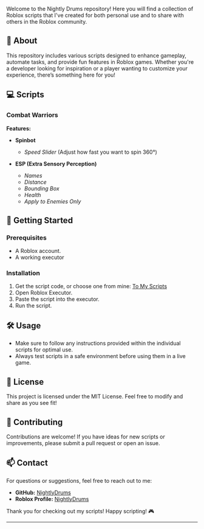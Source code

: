 Welcome to the Nightly Drums repository! Here you will find a collection of Roblox scripts that I've created for both personal use and to share with others in the Roblox community.

## 📜 About

This repository includes various scripts designed to enhance gameplay, automate tasks, and provide fun features in Roblox games. Whether you're a developer looking for inspiration or a player wanting to customize your experience, there’s something here for you!

## 💻 Scripts

### **Combat Warriors**

**Features:**

- **Spinbot**
  - *Speed Slider* (Adjust how fast you want to spin 360°)

- **ESP (Extra Sensory Perception)**
  - *Names*
  - *Distance*
  - *Bounding Box*
  - *Health*
  - *Apply to Enemies Only*

## 🚀 Getting Started

### Prerequisites
- A Roblox account.
- A working executor

### Installation
1. Get the script code, or choose one from mine:
[To My Scripts](https://github.com/TTVJDESS/Roblox-Scripts)
2. Open Roblox Executor.
3. Paste the script into the executor.
4. Run the script.

## 🛠 Usage
- Make sure to follow any instructions provided within the individual scripts for optimal use.
- Always test scripts in a safe environment before using them in a live game.

## 📜 License
This project is licensed under the MIT License. Feel free to modify and share as you see fit!

## 🤝 Contributing
Contributions are welcome! If you have ideas for new scripts or improvements, please submit a pull request or open an issue.

## 📫 Contact
For questions or suggestions, feel free to reach out to me:
- **GitHub:** [NightlyDrums](https://github.com/TTVJDESS)
- **Roblox Profile:** [NightlyDrums](https://www.roblox.com/users/NightlyDrum/profile)

Thank you for checking out my scripts! Happy scripting! 🎮

---
